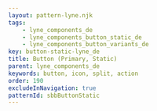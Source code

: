```yaml
---
layout: pattern-lyne.njk
tags: 
    - lyne_components_de
    - lyne_components_button_static_de
    - lyne_components_button_variants_de
key: button-static-lyne_de
title: Button (Primary, Static)
parent: lyne_components_de
keywords: button, icon, split, action
order: 190
excludeInNavigation: true
patternId: sbbButtonStatic
---
```

